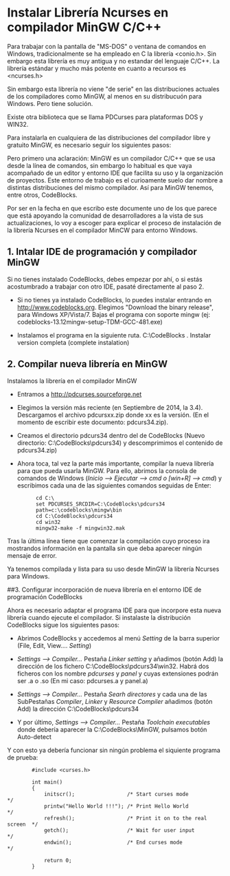 Instalar Librería Ncurses en compilador MinGW C/C++
============

Para trabajar con la pantalla de "MS-DOS" o ventana de comandos en Windows, tradicionalmente se ha empleado en C la librería <conio.h>. Sin embargo esta librería es muy antigua y no estandar del lenguaje C/C++. La librería estándar y mucho más potente en cuanto a recursos es <ncurses.h>

Sin embargo esta librería no viene "de serie" en las distribuciones actuales de los compiladores como MinGW, al menos en su distribucuón para Windows. Pero tiene solución.

Existe otra biblioteca que se llama PDCurses para plataformas DOS y WIN32.

Para instalarla en cualquiera de las distribuciones del compilador libre y gratuito MinGW, es necesario seguir los siguientes pasos:

Pero primero una aclaración: MinGW es un compilador C/C++ que se usa desde la línea de comandos, sin embargo lo habitual es que vaya acompañado de un editor y entorno IDE que facilita su uso y la organización de proyectos. Este entorno de trabajo es el curioamente suelo dar nombre a distintas distribuciones del mismo compilador. Así para MinGW tenemos, entre otros, CodeBlocks.

Por ser en la fecha en que escribo este documente uno de los que parece que está apoyando la comunidad de desarrolladores a la vista de sus actualizaciones, lo voy a escoger para explicar el proceso de instalación de la librería Ncurses en el compilador MinCW para entorno Windows.

## 1. Intalar IDE de programación y compilador MinGW

Si no tienes instalado CodeBlocks, debes empezar por ahí, o si estás acostumbrado a trabajar con otro IDE, pasaté directamente al paso 2.

- Si no tienes ya instalado CodeBlocks, lo puedes instalar entrando en http://www.codeblocks.org. Elegimos "Download the binary release", para Windows XP/Vista/7. Bajas el programa con soporte mingw (ej: codeblocks-13.12mingw-setup-TDM-GCC-481.exe)

- Instalamos el programa en la siguiente ruta. C:\CodeBlocks . Instalar version completa (complete instalation)

## 2. Compilar nueva librería en MinGW

Instalamos la librería en el compilador MinGW

- Entramos a http://pdcurses.sourceforge.net

- Elegimos la versión más reciente (en Septiembre de 2014, la 3.4). Descargamos el archivo pdcursxx.zip donde xx es la versión. (En el momento de escribir este documento: pdcurs34.zip).

- Creamos el directorio pdcurs34 dentro del de CodeBlocks (Nuevo directorio: C:\CodeBlocks\pdcurs34) y descomprimimos el contenido de pdcurs34.zip)

- Ahora toca, tal vez la parte más importante, compilar la nueva librería para que pueda usarla MinGW. Para ello, abrimos la consola de comandos de Windows (*Inicio --> Ejecutar --> cmd o [win+R] --> cmd*) y escribimos cada una de las siguientes comandos seguidas de Enter:

            cd C:\
            set PDCURSES_SRCDIR=C:\CodeBlocks\pdcurs34
            path=c:\codeblocks\mingw\bin
            cd C:\CodeBlocks\pdcurs34
            cd win32
            mingw32-make -f mingwin32.mak

Tras la última línea tiene que comenzar la compilación cuyo proceso ira mostrandos información en la pantalla sin que deba aparecer ningún mensaje de error.

Ya tenemos compilada y lista para su uso desde MinGW la librería Ncurses para Windows.

##3. Configurar incorporación de nueva librería en el entorno IDE de programación CodeBlocks

Ahora es necesario adaptar el programa IDE para que incorpore esta nueva librería cuando ejecute el compilador. Si instalaste la distribución CodeBlocks sigue los siguientes pasos:

- Abrimos CodeBlocks y accedemos al menú *Setting* de la barra superior (File, Edit, View.... *Setting*)

- *Settings --> Compiler...* Pestaña *Linker setting* y añadimos (botón Add) la dirección de los fichero C:\CodeBlocks\pdcurs34\win32. Habrá dos ficheros con los nombre *pdcurses* y *panel* y cuyas extensiones podrán ser .a o .so (En mi caso: pdcurses.a y panel.a)

- *Settings --> Compiler...* Pestaña *Searh directores* y cada una de las SubPestañas *Compiler*, *Linker* y *Resource Compiler* añadimos (botón Add) la dirección C:\CodeBlocks\pdcurs34

- Y por último, *Settings --> Compiler...* Pestaña *Toolchain executables* donde debería aparecer la C:\CodeBlocks\MinGW, pulsamos botón Auto-detect

Y con esto ya debería funcionar sin ningún problema el siquiente programa de prueba:

            #include <curses.h>
            
            int main()
            {
                initscr();                 /* Start curses mode               */
                printw("Hello World !!!"); /* Print Hello World               */
                refresh();                 /* Print it on to the real screen  */
                getch();                   /* Wait for user input             */
                endwin();                  /* End curses mode                 */
            
                return 0;
            }






